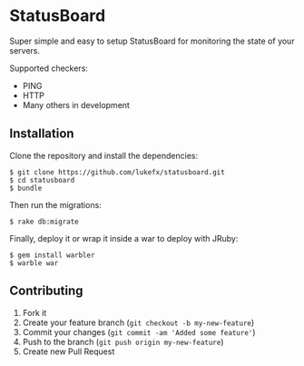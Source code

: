 # StatusBoard

Super simple and easy to setup StatusBoard for monitoring the state of your servers.

Supported checkers:

* PING 
* HTTP
* Many others in development

## Installation

Clone the repository and install the dependencies:

	$ git clone https://github.com/lukefx/statusboard.git
	$ cd statusboard
	$ bundle

Then run the migrations:

	$ rake db:migrate

Finally, deploy it or wrap it inside a war to deploy with JRuby:

	$ gem install warbler
	$ warble war


## Contributing

1. Fork it
2. Create your feature branch (`git checkout -b my-new-feature`)
3. Commit your changes (`git commit -am 'Added some feature'`)
4. Push to the branch (`git push origin my-new-feature`)
5. Create new Pull Request
